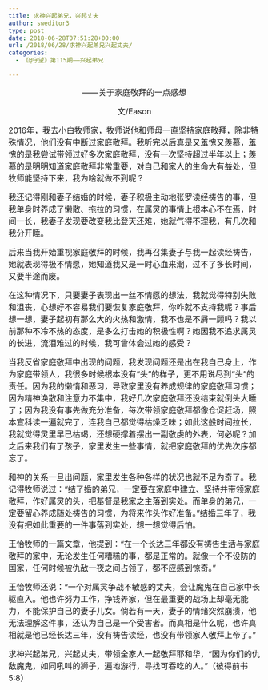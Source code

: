 ```yaml
---
title: 求神兴起弟兄，兴起丈夫
author: sweditor3
type: post
date: 2018-06-28T07:51:28+00:00
url: /2018/06/28/求神兴起弟兄兴起丈夫/
categories:
  - 《@守望》第115期——兴起弟兄

---
```

<p style="text-align: center;">
  <span style="font-size: 12pt;">——关于家庭敬拜的一点感想</span><span style="font-size: 12pt;"><br /> </span>
</p>

<p style="text-align: center;">
  <span style="font-size: 12pt;">文/Eason</span>
</p>

<span style="font-size: 12pt;">2016年，我去小白牧师家，牧师说他和师母一直坚持家庭敬拜，除非特殊情况，他们没有中断过家庭敬拜。我听完以后真是又羞愧又羡慕，羞愧的是我尝试带领过好多次家庭敬拜，没有一次坚持超过半年以上；羡慕的是明明知道家庭敬拜非常重要，对自己和家人的生命大有益处，但牧师能坚持下来，我为啥就做不到呢？</span>

<span style="font-size: 12pt;">我还记得刚和妻子结婚的时候，妻子积极主动地张罗读经祷告的事，但我单身时养成了懒散、拖拉的习惯，在属灵的事情上根本心不在焉，时间一长，我妻子发现要改变我比登天还难，她就气得不理我，有几次和我分开睡。</span>

<span style="font-size: 12pt;">后来当我开始重视家庭敬拜的时候，我再召集妻子与我一起读经祷告，她就表现得极不情愿，她知道我又是一时心血来潮，过不了多长时间，又要半途而废。</span>

<span style="font-size: 12pt;">在这种情况下，只要妻子表现出一丝不情愿的想法，我就觉得特别失败和沮丧，心想好不容易我们要恢复家庭敬拜，你咋就不支持我呢？事后想一想，妻子起初有那么大的火热和激情，我不也是不屑一顾吗？我以前那种不冷不热的态度，是多么打击她的积极性啊？她因我不追求属灵的长进，流泪难过的时候，我可曾体会过她的感受？</span>

<span style="font-size: 12pt;">当我反省家庭敬拜中出现的问题，我发现问题还是出在我自己身上，作为家庭带领人，我很多时候根本没有“头”的样子，更不用说尽到“头”的责任。因为我的懒惰和恶习，导致家里没有养成规律的家庭敬拜习惯；因为精神涣散和注意力不集中，我好几次家庭敬拜还没结束就倒头大睡了；因为我没有事先做充分准备，每次带领家庭敬拜都像仓促赶场，照本宣科读一遍就完了，连我自己都觉得枯燥乏味；如此这般时间拉长，我就觉得灵里早已枯竭，还想硬撑着摆出一副敬虔的外表，何必呢？加之后来我们有了孩子，家里发生一些事情，就把家庭敬拜的优先次序都忘了。</span>

<span style="font-size: 12pt;">和神的关系一旦出问题，家里发生各种各样的状况也就不足为奇了。我记得牧师说过：“结了婚的弟兄，一定要在家庭中建立、坚持并带领家庭敬拜，作好属灵的头，把基督是我家之主落到实处。而单身的弟兄，一定要留心养成随处祷告的习惯，为将来作头作好准备。”结婚三年了，我没有把如此重要的一件事落到实处，想一想觉得后怕。</span>

<span style="font-size: 12pt;">王怡牧师的一篇文章，他提到：“在一个长达三年都没有祷告生活与家庭敬拜的家中，无论发生任何糟糕的事，都是正常的。就像一个不设防的国家，任何时候被仇敌一夜之间占领了，都不应感到惊奇。”</span>

<span style="font-size: 12pt;">王怡牧师还说：“一个对属灵争战不敏感的丈夫，会让魔鬼在自己家中长驱直入。他也许努力工作，挣钱养家，但在最重要的战场上却毫无能力，不能保护自己的妻子儿女。倘若有一天，妻子的情绪突然崩溃，他无法理解这件事，还认为自己是一个受害者。而真相是什么呢，也许真相就是他已经长达三年，没有祷告读经，也没有带领家人敬拜上帝了。”</span>

<span style="font-size: 12pt;">求神兴起弟兄，兴起丈夫，带领全家人一起敬拜耶和华，“因为你们的仇敌魔鬼，如同吼叫的狮子，遍地游行，寻找可吞吃的人。”（彼得前书5:8）</span>